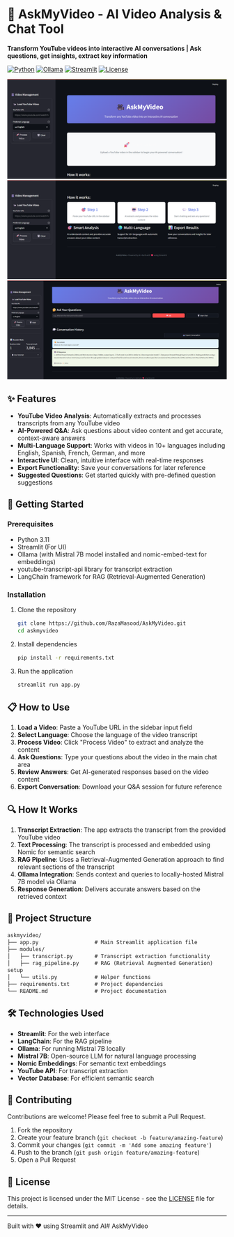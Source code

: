 # 🎥 AskMyVideo - AI Video Analysis & Chat Tool

**Transform YouTube videos into interactive AI conversations | Ask questions, get insights, extract key information**

[![Python](https://img.shields.io/badge/Python-3.11+-blue)](https://python.org)
[![Ollama](https://img.shields.io/badge/Ollama-Mistral%207B-green)](https://ollama.ai)
[![Streamlit](https://img.shields.io/badge/Streamlit-Web%20App-red)](https://streamlit.io)
[![License](https://img.shields.io/badge/License-MIT-yellow)](LICENSE)

![AskMyVideo Demo 1](assets/1.png)
![AskMyVideo Demo 2](assets/2.png)
![AskMyVideo Demo 2](assets/3.png)

## ✨ Features

- **YouTube Video Analysis**: Automatically extracts and processes transcripts from any YouTube video
- **AI-Powered Q&A**: Ask questions about video content and get accurate, context-aware answers
- **Multi-Language Support**: Works with videos in 10+ languages including English, Spanish, French, German, and more
- **Interactive UI**: Clean, intuitive interface with real-time responses
- **Export Functionality**: Save your conversations for later reference
- **Suggested Questions**: Get started quickly with pre-defined question suggestions

## 🚀 Getting Started

### Prerequisites

- Python 3.11
- Streamlit (For UI)
- Ollama (with Mistral 7B model installed and nomic-embed-text for embeddings)
- youtube-transcript-api library for transcript extraction
- LangChain framework for RAG (Retrieval-Augmented Generation)

### Installation

1. Clone the repository
   ```bash
   git clone https://github.com/RazaMasood/AskMyVideo.git
   cd askmyvideo
   ```

2. Install dependencies
   ```bash
   pip install -r requirements.txt
   ```

3. Run the application
   ```bash
   streamlit run app.py
   ```

## 📋 How to Use

1. **Load a Video**: Paste a YouTube URL in the sidebar input field
2. **Select Language**: Choose the language of the video transcript
3. **Process Video**: Click "Process Video" to extract and analyze the content
4. **Ask Questions**: Type your questions about the video in the main chat area
5. **Review Answers**: Get AI-generated responses based on the video content
6. **Export Conversation**: Download your Q&A session for future reference

## 🔍 How It Works

1. **Transcript Extraction**: The app extracts the transcript from the provided YouTube video
2. **Text Processing**: The transcript is processed and embedded using Nomic for semantic search
3. **RAG Pipeline**: Uses a Retrieval-Augmented Generation approach to find relevant sections of the transcript
4. **Ollama Integration**: Sends context and queries to locally-hosted Mistral 7B model via Ollama
5. **Response Generation**: Delivers accurate answers based on the retrieved context

## 📁 Project Structure

```
askmyvideo/
├── app.py                  # Main Streamlit application file
├── modules/
│   ├── transcript.py       # Transcript extraction functionality
│   ├── rag_pipeline.py     # RAG (Retrieval Augmented Generation) setup
│   └── utils.py            # Helper functions
├── requirements.txt        # Project dependencies
└── README.md               # Project documentation
```

## 🛠️ Technologies Used

- **Streamlit**: For the web interface
- **LangChain**: For the RAG pipeline
- **Ollama**: For running Mistral 7B locally
- **Mistral 7B**: Open-source LLM for natural language processing
- **Nomic Embeddings**: For semantic text embeddings
- **YouTube API**: For transcript extraction
- **Vector Database**: For efficient semantic search

## 🤝 Contributing

Contributions are welcome! Please feel free to submit a Pull Request.

1. Fork the repository
2. Create your feature branch (`git checkout -b feature/amazing-feature`)
3. Commit your changes (`git commit -m 'Add some amazing feature'`)
4. Push to the branch (`git push origin feature/amazing-feature`)
5. Open a Pull Request

## 📄 License

This project is licensed under the MIT License - see the [LICENSE](LICENSE) file for details.

---

Built with ❤️ using Streamlit and AI# AskMyVideo

